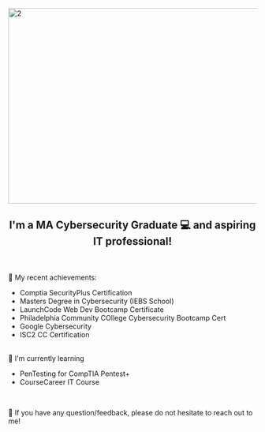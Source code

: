 <img width="1584" height="396" alt="2" src="https://github.com/user-attachments/assets/462c2867-2bfe-4eb9-99c1-165901a571be" />


<h2 align="center">
I'm a MA Cybersecurity Graduate 💻 and aspiring IT professional!
</h2> 
<br>
<br>
 🔭 My recent achievements:

- Comptia SecurityPlus Certification
- Masters Degree in Cybersecurity (IEBS School)
- LaunchCode Web Dev Bootcamp Certificate
- Philadelphia Community COllege Cybersecurity Bootcamp Cert
- Google Cybersecurity
- ISC2 CC Certification

<br>
🌱 I'm currently learning

- PenTesting for CompTIA Pentest+
- CourseCareer IT Course
  
<br>

💬 If you have any question/feedback, please do not hesitate to reach out to me!
